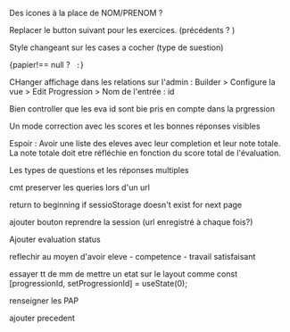 
Des icones à la place de NOM/PRENOM ? 

Replacer le button suivant pour les exercices. (précédents ? )

Style changeant sur les cases a cocher (type de suestion)


{papier!== null ? ``  : ``}


CHanger affichage dans les relations sur l'admin : Builder > Configure la vue > Edit Progression > Nom de l'entrée : id

Bien controller que les eva id sont bie  pris en compte dans la prgression

Un mode correction avec les scores et les bonnes réponses visibles

Espoir : Avoir une liste des eleves avec leur completion et leur note totale. La note totale doit etre réfléchie en fonction du score total de l'évaluation.

Les types de questions et les réponses multiples

cmt preserver les queries lors d'un url

return to beginning if sessioStorage doesn't exist for next page

ajouter bouton reprendre la session (url enregistré à chaque fois?)

Ajouter evaluation status 

reflechir au moyen d'avoir eleve - competence - travail satisfaisant

essayer tt de mm de mettre un etat sur le layout comme   const [progressionId, setProgressionId] = useState(0);

renseigner les PAP

ajouter precedent